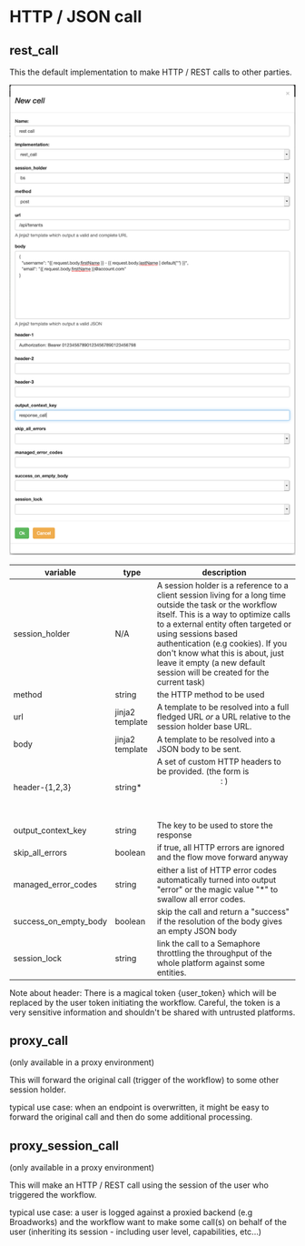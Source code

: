 # HTTP / JSON call

## rest_call
This the default implementation to make HTTP / REST calls to other parties.

![rest call](./images/rest_call_post.png "rest call")

| variable              | type            | description                                                                                                                                                                                                                                                                                                                                                            |
|-----------------------|-----------------|------------------------------------------------------------------------------------------------------------------------------------------------------------------------------------------------------------------------------------------------------------------------------------------------------------------------------------------------------------------------|
| session_holder        | N/A             |  A session holder is a reference to a client session living for a long time outside the task or the workflow itself.  This is a way to optimize calls to a external entity often targeted or using sessions based authentication (e.g cookies). If you don't know what this is about, just leave it empty (a new default session will be created for the current task) |
| method                | string          | the HTTP method to be used                                                                                                                                                                                                                                                                                                                                             |
| url                   | jinja2 template | A template to be resolved into a full fledged URL _or_ a URL relative to the session holder base URL.                                                                                                                                                                                                                                                                  |
| body                  | jinja2 template | A template to be resolved into a JSON body to be sent.                                                                                                                                                                                                                                                                                                                 |
| header-{1,2,3}        | string*         | A set of custom HTTP headers to be provided. (the form is <header name>: <value>)                                                                                                                                                                                                                                                                                      |
| output_context_key    | string          | The key to be used to store the response                                                                                                                                                                                                                                                                                                                               |
| skip_all_errors       | boolean         | if true, all HTTP errors are ignored and the flow move forward anyway                                                                                                                                                                                                                                                                                                  |
| managed_error_codes   | string          | either a list of HTTP error codes automatically turned into output "error" or the magic value "*" to swallow all error codes.                                                                                                                                                                                                                                          |
| success_on_empty_body | boolean         | skip the call and return a "success" if the resolution of the body gives an empty JSON body                                                                                                                                                                                                                                                                            |
| session_lock          | string          | link the call to a Semaphore throttling the throughput of the whole platform against some entities.                                                                                                                                                                                                                                                                    |

Note about header: There is a magical token {user_token} which will be replaced by the user token initiating the workflow.
Careful, the token is a very sensitive information and shouldn't be shared with untrusted platforms.

## proxy_call
(only available in a proxy environment)

This will forward the original call (trigger of the workflow) to some other session holder.

typical use case: when an endpoint is overwritten,
it might be easy to forward the original call and then do some additional processing.


## proxy_session_call
(only available in a proxy environment)

This will make an HTTP / REST call using the session of the user who triggered the workflow.

typical use case: a user is logged against a proxied backend (e.g Broadworks)
and the workflow want to make some call(s) on behalf of the user (inheriting its session - including user level, capabilities, etc...)
